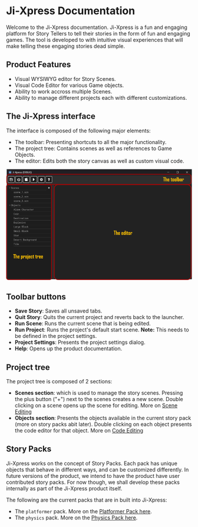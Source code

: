 # Ji-Xpress Documentation
Welcome to the Ji-Xpress documentation. Ji-Xpress is a fun and engaging platform for Story Tellers to tell their stories in the form of fun and engaging games. The tool is developed to with intuitive visual experiences that will make telling these engaging stories dead simple.

## Product Features

* Visual WYSIWYG editor for Story Scenes.
* Visual Code Editor for various Game objects.
* Ability to work accross multiple Scenes.
* Ability to manage different projects each with different customizations.

## The Ji-Xpress interface

The interface is composed of the following major elements:

* The toolbar: Presenting shortcuts to all the major functionality.
* The project tree: Contains scenes as well as references to Game Objects.
* The editor: Edits both the story canvas as well as custom visual code.

![Editor Interface](images/editor_elements.png "Editor Interface")

## Toolbar buttons

* **Save Story**: Saves all unsaved tabs.
* **Quit Story**: Quits the current project and reverts back to the launcher.
* **Run Scene**: Runs the current scene that is being edited.
* **Run Project**: Runs the project's default start scene. **Note:** This needs to be defined in the project settings.
* **Project Settings**: Presents the project settings dialog.
* **Help**: Opens up the product documentation.

## Project tree

The project tree is composed of 2 sections:

* **Scenes section**: which is used to manage the story scenes. Pressing the plus button ("+") next to the scenes creates a new scene. Double clicking on a scene opens up the scene for editing. More on [Scene Editing](scene_editing.md)
* **Objects section**: Presents the objects available in the current story pack (more on story packs abit later). Double clicking on each object presents the code editor for that object. More on [Code Editing](code_editing.md)

## Story Packs

Ji-Xpress works on the concept of Story Packs. Each pack has unique objects that behave in different ways, and can be customized differently. In future versions of the product, we intend to have the product have user contributed story packs. For now though, we shall develop these packs internally as part of the Ji-Xpress product itself.

The following are the current packs that are in built into Ji-Xpress:

* The `platformer` pack. More on the [Platformer Pack here](packs/platformer.md).
* The `physics` pack. More on the [Physics Pack here](packs/physics.md).